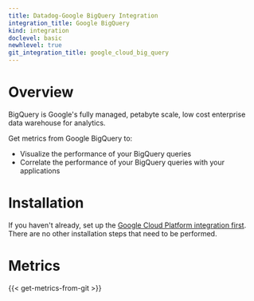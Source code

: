 ```yaml
---
title: Datadog-Google BigQuery Integration
integration_title: Google BigQuery
kind: integration
doclevel: basic
newhlevel: true
git_integration_title: google_cloud_big_query
---
```


# Overview
BigQuery is Google's fully managed, petabyte scale, low cost enterprise data warehouse for analytics.

Get metrics from Google BigQuery to:

* Visualize the performance of your BigQuery queries
* Correlate the performance of your BigQuery queries with your applications

# Installation

If you haven't already, set up the [Google Cloud Platform integration first](/integrations/google_cloud_platform). There are no other installation steps that need to be performed.

# Metrics

{{< get-metrics-from-git >}}
